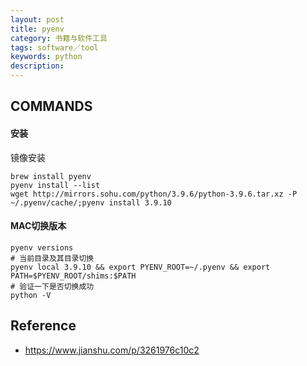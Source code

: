 ```yaml
---
layout: post
title: pyenv
category: 书籍与软件工具
tags: software／tool
keywords: python
description: 
---
```


## COMMANDS

#### 安装

镜像安装
```
brew install pyenv
pyenv install --list
wget http://mirrors.sohu.com/python/3.9.6/python-3.9.6.tar.xz -P ~/.pyenv/cache/;pyenv install 3.9.10
```

#### MAC切换版本
```
pyenv versions
# 当前目录及其目录切换
pyenv local 3.9.10 && export PYENV_ROOT=~/.pyenv && export PATH=$PYENV_ROOT/shims:$PATH
# 验证一下是否切换成功
python -V
```

## Reference

* <https://www.jianshu.com/p/3261976c10c2>